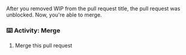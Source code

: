 After you removed WIP from the pull request title, the pull request was unblocked. Now, you're able to merge.

### :keyboard: Activity: Merge
1. Merge this pull request
